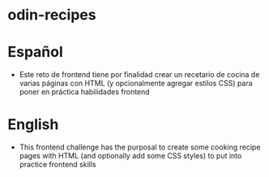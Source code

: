 # odin-recipes

# Español
- Este reto de frontend tiene por finalidad crear un recetario de cocina de varias páginas con HTML (y opcionalmente agregar estilos CSS) para poner en práctica habilidades frontend 

# English
- This frontend challenge has the purposal to create some cooking recipe pages with HTML (and optionally add some CSS styles) to put into practice frontend skills